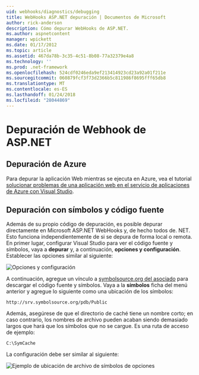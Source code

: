 ```yaml
---
uid: webhooks/diagnostics/debugging
title: WebHooks ASP.NET depuración | Documentos de Microsoft
author: rick-anderson
description: Cómo depurar WebHooks de ASP.NET.
ms.author: aspnetcontent
manager: wpickett
ms.date: 01/17/2012
ms.topic: article
ms.assetid: 467da78b-3c35-4c51-8b08-77a32379e4a8
ms.technology: ''
ms.prod: .net-framework
ms.openlocfilehash: 524cdf0246eda9ef213414923cd23a92a01f211e
ms.sourcegitcommit: 060879fcf3f73d2366b5c811986f8695fff65db8
ms.translationtype: MT
ms.contentlocale: es-ES
ms.lasthandoff: 01/24/2018
ms.locfileid: "28044869"
---
```

# <a name="aspnet-webhooks-debugging"></a>Depuración de Webhook de ASP.NET  

## <a name="debugging-in-azure"></a>Depuración de Azure

Para depurar la aplicación Web mientras se ejecuta en Azure, vea el tutorial [solucionar problemas de una aplicación web en el servicio de aplicaciones de Azure con Visual Studio](https://azure.microsoft.com/documentation/articles/web-sites-dotnet-troubleshoot-visual-studio/#webserverlogs).

## <a name="debugging-with-source-and-symbols"></a>Depuración con símbolos y código fuente

Además de su propio código de depuración, es posible depurar directamente en Microsoft ASP.NET WebHooks y, de hecho todos de. NET. Esto funciona independientemente de si se depura de forma local o remota. En primer lugar, configurar Visual Studio para ver el código fuente y símbolos, vaya a **depurar** y, a continuación, **opciones y configuración**. Establecer las opciones similar al siguiente:

![Opciones y configuración](_static/SourceSymbols.png)

A continuación, agregue un vínculo a [symbolsource.org del asociado](http://symbolsource.org) para descargar el código fuente y símbolos. Vaya a la **símbolos** ficha del menú anterior y agregue lo siguiente como una ubicación de los símbolos:

```
http://srv.symbolsource.org/pdb/Public
```

Además, asegúrese de que el directorio de caché tiene un nombre corto; en caso contrario, los nombres de archivo pueden acaban siendo demasiado largos que hará que los símbolos que no se cargue. Es una ruta de acceso de ejemplo:

```
C:\SymCache
```

La configuración debe ser similar al siguiente:

![Ejemplo de ubicación de archivo de símbolos de opciones](_static/SymSource.png)
